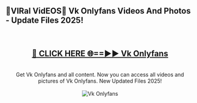 <h2>🔴VIRal VidEOS🔴 Vk Onlyfans Videos And Photos - Update Files 2025!</h2>
<br>
<div align="center">
<h2><a href="https://virallinks.top/odZfE0" rel="nofollow">🔴 CLICK HERE 🌐==►► Vk Onlyfans</a></h2>
<br>
Get Vk Onlyfans and all content. Now you can access all videos and pictures of Vk Onlyfans. New Updated Files 2025!
<br>
<br>
<a href="https://virallinks.top/odZfE0" rel="nofollow" data-target="animated-image.originalLink"><img src="https://i.imgur.com/dJHk4Zq.gif)" alt="Vk Onlyfans" style="max-width: 100%; display: inline-block;" data-target="animated-image.originalImage"></a>
</div>
<br>
